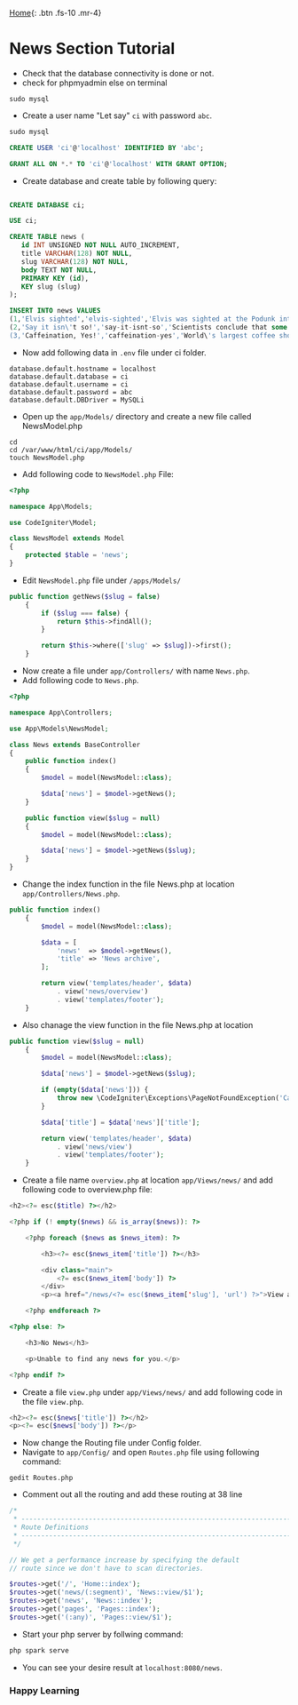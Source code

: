 [Home](./index.html){: .btn .fs-10 .mr-4}
# News Section Tutorial

- Check that the database connectivity is done or not.
- check for phpmyadmin else on terminal 
 ```shell
 sudo mysql
 ```
 - Create a user name "Let say" `ci` with password `abc`.
 
 ```sql
 sudo mysql
 
 CREATE USER 'ci'@'localhost' IDENTIFIED BY 'abc';
 
 GRANT ALL ON *.* TO 'ci'@'localhost' WITH GRANT OPTION;
 ```
 - Create database and create table by following query:
 
 ```sql
 
 CREATE DATABASE ci;
 
 USE ci;
 
 CREATE TABLE news (
    id INT UNSIGNED NOT NULL AUTO_INCREMENT,
    title VARCHAR(128) NOT NULL,
    slug VARCHAR(128) NOT NULL,
    body TEXT NOT NULL,
    PRIMARY KEY (id),
    KEY slug (slug)
);

INSERT INTO news VALUES
(1,'Elvis sighted','elvis-sighted','Elvis was sighted at the Podunk internet cafe. It looked like he was writing a CodeIgniter app.'),
(2,'Say it isn\'t so!','say-it-isnt-so','Scientists conclude that some programmers have a sense of humor.'),
(3,'Caffeination, Yes!','caffeination-yes','World\'s largest coffee shop open onsite nested coffee shop for staff only.');
 
```

- Now add following data in `.env` file under ci folder.
```shell
database.default.hostname = localhost
database.default.database = ci
database.default.username = ci
database.default.password = abc
database.default.DBDriver = MySQLi
```
- Open up the `app/Models/` directory and create a new file called NewsModel.php

```shell
cd
cd /var/www/html/ci/app/Models/
touch NewsModel.php
```
- Add following code to `NewsModel.php` File:

```php
<?php

namespace App\Models;

use CodeIgniter\Model;

class NewsModel extends Model
{
    protected $table = 'news';
}
```
- Edit `NewsModel.php` file under `/apps/Models/`

```php
public function getNews($slug = false)
    {
        if ($slug === false) {
            return $this->findAll();
        }

        return $this->where(['slug' => $slug])->first();
    }
```
- Now create a file under `app/Controllers/` with name `News.php`.
- Add following code to `News.php`.

```php
<?php

namespace App\Controllers;

use App\Models\NewsModel;

class News extends BaseController
{
    public function index()
    {
        $model = model(NewsModel::class);

        $data['news'] = $model->getNews();
    }

    public function view($slug = null)
    {
        $model = model(NewsModel::class);

        $data['news'] = $model->getNews($slug);
    }
}
```
- Change the index function in the file News.php at location `app/Controllers/News.php`.
```php
public function index()
    {
        $model = model(NewsModel::class);

        $data = [
            'news'  => $model->getNews(),
            'title' => 'News archive',
        ];

        return view('templates/header', $data)
            . view('news/overview')
            . view('templates/footer');
    }
```
- Also chanage the view function in the file News.php at location
```php
public function view($slug = null)
    {
        $model = model(NewsModel::class);

        $data['news'] = $model->getNews($slug);

        if (empty($data['news'])) {
            throw new \CodeIgniter\Exceptions\PageNotFoundException('Cannot find the news item: ' . $slug);
        }

        $data['title'] = $data['news']['title'];

        return view('templates/header', $data)
            . view('news/view')
            . view('templates/footer');
    }
```
- Create a file name `overview.php` at location `app/Views/news/` and add following code to overview.php file:
```php
<h2><?= esc($title) ?></h2>

<?php if (! empty($news) && is_array($news)): ?>

    <?php foreach ($news as $news_item): ?>

        <h3><?= esc($news_item['title']) ?></h3>

        <div class="main">
            <?= esc($news_item['body']) ?>
        </div>
        <p><a href="/news/<?= esc($news_item['slug'], 'url') ?>">View article</a></p>

    <?php endforeach ?>

<?php else: ?>

    <h3>No News</h3>

    <p>Unable to find any news for you.</p>

<?php endif ?>
```
- Create a file `view.php` under `app/Views/news/` and add following code in the file `view.php`.
```php
<h2><?= esc($news['title']) ?></h2>
<p><?= esc($news['body']) ?></p>
```
- Now change the Routing file under Config folder.
- Navigate to `app/Config/` and open `Routes.php` file using following command:
```shell
gedit Routes.php
```
- Comment out all the routing and add these routing at 38 line 

```php
/*
 * --------------------------------------------------------------------
 * Route Definitions
 * --------------------------------------------------------------------
 */

// We get a performance increase by specifying the default
// route since we don't have to scan directories.

$routes->get('/', 'Home::index');
$routes->get('news/(:segment)', 'News::view/$1');
$routes->get('news', 'News::index');
$routes->get('pages', 'Pages::index');
$routes->get('(:any)', 'Pages::view/$1');
```
- Start your php server by follwing command:
```php
php spark serve
```
- You can see your desire result at `localhost:8080/news`.

### Happy Learning
